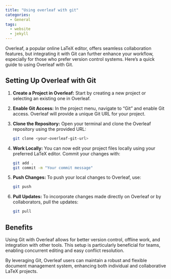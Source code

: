 ```yaml
---
title: "Using overleaf with git"
categories:
  - General
tags:
  - website
  - jekyll
---
```


Overleaf, a popular online LaTeX editor, offers seamless collaboration features, but integrating it with Git can further enhance your workflow, especially for those who prefer version control systems. Here’s a quick guide to using Overleaf with Git.

## Setting Up Overleaf with Git

1. **Create a Project in Overleaf:**
   Start by creating a new project or selecting an existing one in Overleaf.

2. **Enable Git Access:**
   In the project menu, navigate to “Git” and enable Git access. Overleaf will provide a unique Git URL for your project.

3. **Clone the Repository:**
   Open your terminal and clone the Overleaf repository using the provided URL:
   ```bash
   git clone <your-overleaf-git-url>
   ```

4. **Work Locally:**
   You can now edit your project files locally using your preferred LaTeX editor. Commit your changes with:
   ```bash
   git add .
   git commit -m "Your commit message"
   ```

5. **Push Changes:**
   To push your local changes to Overleaf, use:
   ```bash
   git push
   ```

6. **Pull Updates:**
   To incorporate changes made directly on Overleaf or by collaborators, pull the updates:
   ```bash
   git pull
   ```

## Benefits

Using Git with Overleaf allows for better version control, offline work, and integration with other tools. This setup is particularly beneficial for teams, enabling concurrent editing and easy conflict resolution.

By leveraging Git, Overleaf users can maintain a robust and flexible document management system, enhancing both individual and collaborative LaTeX projects.
